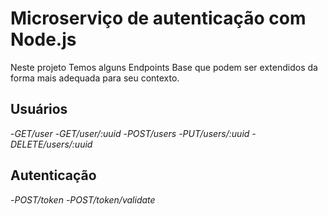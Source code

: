 # Microserviço de autenticação com Node.js

Neste projeto Temos alguns Endpoints Base que podem ser extendidos da forma mais adequada para seu contexto.

## Usuários

-_GET/user_
-_GET/user/:uuid_
-_POST/users_
-_PUT/users/:uuid_
-_DELETE/users/:uuid_

## Autenticação

-_POST/token_
-_POST/token/validate_
